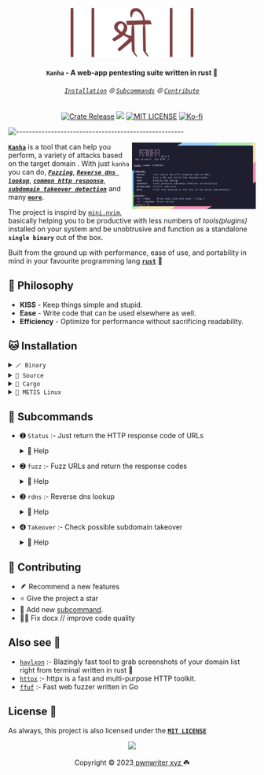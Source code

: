 <p align="center"><img src="https://github.com/pwnwriter/kanha/blob/logos/shree.svg" width="250px" height="100px" >
<h4 align="center"><strong><code>Kanha</code></strong> - A web-app pentesting suite written in rust 🦀</h4> </h6>

<h6 align="center">
  <a href="https://github.com/pwnwriter/kanha#-installation"><code>Installation</code></a>
  ⦾
  <a href="https://github.com/pwnwriter/kanha#-Subcommands"><code>Subcommands</code></a>
  ⦾
  <a href="https://github.com/pwnwriter/kanha#-contributing"><code>Contribute</code></a>
 </h6>
<p align="center">
<a href="https://crates.io/crates/kanha/"><img src="https://img.shields.io/crates/v/kanha?style=flat&amp;labelColor=56534b&amp;color=c1c1b6&amp;logo=Rust&amp;logoColor=white" alt="Crate Release"></a>
<a href="https://github.com/pwnwriter/kanha/issues"><img src="https://img.shields.io/github/issues/pwnwriter/kanha.svg?style=flat-square&label=Issues&color=d77982"></a>
<a href="https://github.com/pwnwriter/pwnwriter/blob/main/LICENSE"><img src="https://img.shields.io/badge/License-MIT-white.svg" alt="MIT LICENSE"></a>
<a href="https://ko-fi.com/pwnwriter"><img src="https://img.shields.io/badge/support-pwnwriter%20-pink?logo=kofi&logoColor=white" alt="Ko-fi"></a>

![-----------------------------------------------------](https://github.com/pwnwriter/haylxon/blob/readme-assets/colored.png)

<img src="https://github.com/pwnwriter/kanha/blob/logos/kanha-help.png" alt="img" align="right" width="50%"></p>
    
[**`Kanha`**](/) is a tool that can help you perform, a variety of attacks based on the target domain . With just `kanha` you can do, [***`Fuzzing`***](https://en.wikipedia.org/wiki/Fuzzing), [***`Reverse dns lookup`***](https://en.wikipedia.org/wiki/Reverse_DNS_lookup),
[***`common http response`***](https://en.wikipedia.org/wiki/List_of_HTTP_status_codes), [***`subdomain takeover detection`***](https://en.wikipedia.org/wiki/Domain_hijacking) and many [**`more`**](/src/commands). 

The project is inspird by [`mini.nvim`](https://github.com/echasnovski/mini.nvim), basically helping you to be productive with less numbers of *tools(plugins)* installed on your system and be unobtrusive and function as a standalone **`single binary`** out of the box.

Built from the ground up with performance, ease of use, and portability in mind in your favourite programming lang [**`rust`**](https://www.rust-lang.org/) 💝

## 🧠 Philosophy

- **KISS** - Keep things simple and stupid.
- **Ease** - Write code that can be used elsewhere as well.
- **Efficiency** - Optimize for performance without sacrificing readability.

## 🐱 Installation 
    
  <details> <summary><code>🪄 Binary </code></summary>
    &nbsp;

  - You can directly download the [**binary**](https://github.com/pwnwriter/kanha/releases) of your arch and run it.
  
  </details>
  <details> <summary><code>🌼 Source </code></summary>
  &nbsp;
 
  ```bash
  git clone --depth=1 https://github.com/pwnwriter/kanha --branch=main
  cd kanha
  cargo build --release 
  ```
  Then go to `release` dir and `./kanha` or move the `binary` to your any `$PATH` for instant access from anywhere.
</details>

<details> <summary><code>🎠 Cargo </code></summary>

- Using [crates.io](https://crates.io/crates/kanha)
  ```bash
  cargo install kanha
  ```
- Using [binstall](https://github.com/cargo-bins/cargo-binstall)
  ```bash
  cargo binstall kanha
  ```

  > **Note** ⚠️
  > This requires a working setup of rust/cargo & binstall.
</details>

<details> <summary><code>🚩 METIS Linux </code></summary>
&nbsp;
  
  ```bash
  sudo/doas pacman -Syyy kanha
  ```

</details>

## 🌈 Subcommands
- ➊ `Status` :- Just return the HTTP response code of URLs

  <details>
  <summary>👻 Help</summary>
  &nbsp;

  ```bash
  $ kanha status -h
  
  Just return the HTTP response code of URLs

  Usage: kanha status [OPTIONS]

    Options:
    -f, --filename <FILENAME>  A url or a file containing multiple urls
        --stdin                Reads input from the standard in
    -t, --tasks <TASKS>        Define the maximum concurrent tasks [default: 10]
    -h, --help                 Print help
    -V, --version              Print version
  ```

  <details>
  <summary>🦊 Screenshots </summary>
      &nbsp;
    
  ![status](https://github.com/pwnwriter/kanha/assets/90331517/93f7656f-563c-4c92-a118-500b1fabae9e)
  ![status-stdin](https://github.com/pwnwriter/kanha/assets/90331517/5ac0d6c6-497a-4a8d-a1a2-d3326010d7a8)  

  </details>

</details>

- ➋  `fuzz` :- Fuzz URLs and return the response codes
    
  <details>
  <summary>👻 Help</summary>
  &nbsp;
    
  ```bash
  $ kanha fuzz -h
  Fuzz URLs and return the response codes

  Usage: kanha fuzz [OPTIONS] --wordlist <WORDLIST> --url <URL>

  Options:
    -w, --wordlist <WORDLIST>  A file containing a list of possible wordlists
    -u, --url <URL>            Provide a url to fuzz
    -t, --tasks <TASKS>        Define the maximum concurrent tasks [default: 10]
    -h, --help                 Print help
    -V, --version              Print version
  ```
    <details>
  <summary>🦊 Screenshots </summary>
      &nbsp;
      
  ![fuzz](https://github.com/pwnwriter/kanha/assets/90331517/171d5fb8-b4b1-480c-9331-4204fa44944f)
  </details>
  
  </details>

- ➌ `rdns` :- Reverse dns lookup
    <details>
  <summary>👻 Help</summary>  
  &nbsp;
      
  ```bash
  
  $ kanha rdns  -h
    Reverse dns lookup

    Usage: kanha rdns [OPTIONS] --filename <FILENAME>

    Options:
      -f, --filename <FILENAME>  a file containing a list of possible wordlists
          --stdin                Reads input from the standard in
      -h, --help                 Print help
      -V, --version              Print version
  ```
    <details>
  <summary>🦊 Screenshots </summary>
      &nbsp;
      
  ![rdns](https://github.com/pwnwriter/kanha/assets/90331517/44f2f7f1-9f47-4794-87e9-1366b4a3e443)
  ![rdns-stdin](https://github.com/pwnwriter/kanha/assets/90331517/9ad5e5b6-711e-4396-a46f-5c190000e185)

  </details>
</details>

- ➍ `Takeover` :- Check possible subdomain takeover
    <details>
  <summary>👻 Help</summary>  
  &nbsp;
      
  ```bash
  Check possible subdomain takeover

  Usage: kanha takeover [OPTIONS] --json-file <JSON_FILE>

  Options:
    -j, --json-file <JSON_FILE>  A json file containing signature values of different services
    -f, --filename <FILENAME>    A file containing a list of urls
        --stdin                  Reads input from the standard in
    -h, --help                   Print help
    -V, --version                Print version
  ```
    <details>
  <summary>🦊 Screenshots </summary>
      &nbsp;
      
  ![takeover](https://github.com/pwnwriter/kanha/assets/90331517/25d499b0-8e66-4cc5-a414-887deb10124f)
  ![takeover-stdin](https://github.com/pwnwriter/kanha/assets/90331517/1b956c9d-2d37-4656-97ee-2aca2199750b)
  </details>
</details>

<!-- ➎ ➏ ➐ ➑ ➒ -->

## 👐 Contributing
  - 🪶 Recommend a new features
  - ⭐ Give the project a star
  - 🐎 Add new [subcommand](/src/commands).
  - 🧑‍🚒 Fix docx // improve code quality

## Also see 👀
- [`haylxon`](https://github.com/pwnwriter/haylxon) :- Blazingly fast tool to grab screenshots of your domain list right from terminal written in rust 🦀
- [`httpx`](https://github.com/projectdiscovery/httpx) :- httpx is a fast and multi-purpose HTTP toolkit.
- [`ffuf`](https://github.com/ffuf/ffuf) :- Fast web fuzzer written in Go

## License 🔐
 As always, this project is also licensed under the [**`MIT LICENSE`**](/LICENSE) 
 &nbsp;
 
<p align="center"><img src="https://raw.githubusercontent.com/catppuccin/catppuccin/main/assets/footers/gray0_ctp_on_line.svg?sanitize=true" /></p>
<p align="center">Copyright &copy; 2023<a href="https://pwnwriter.xyz" target="_blank"> pwnwriter xyz </a> ☘️ </p> 
  

